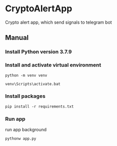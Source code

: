 # CryptoAlertApp
Crypto alert app, which send signals to telegram bot

## Manual
### Install Python version 3.7.9
### Install and activate virtual environment
```
python -m venv venv
```
```
venv\Scripts\activate.bat
```

### Install packages
```
pip install -r requirements.txt
```

### Run app
run app background
```
pythonw app.py
```
